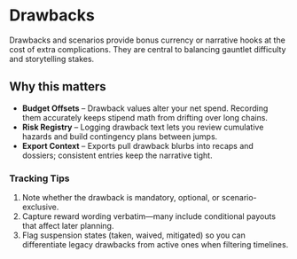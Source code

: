 <!--
Bloodawn

Copyright (c) 2025 Bloodawn

Permission is hereby granted, free of charge, to any person obtaining a copy
of this software and associated documentation files (the "Software"), to deal
in the Software without restriction, including without limitation the rights
to use, copy, modify, merge, publish, distribute, sublicense, and/or sell
copies of the Software, and to permit persons to do so, subject to the
following conditions:

The above copyright notice and this permission notice shall be included in all
copies or substantial portions of the Software.

THE SOFTWARE IS PROVIDED "AS IS", WITHOUT WARRANTY OF ANY KIND, EXPRESS OR
IMPLIED, INCLUDING BUT NOT LIMITED TO THE WARRANTIES OF MERCHANTABILITY,
FITNESS FOR A PARTICULAR PURPOSE AND NONINFRINGEMENT. IN NO EVENT SHALL THE
AUTHORS OR COPYRIGHT HOLDERS BE LIABLE FOR ANY CLAIM, DAMAGES OR OTHER
LIABILITY, WHETHER IN AN ACTION OF CONTRACT, TORT OR OTHERWISE, ARISING FROM,
OUT OF OR IN CONNECTION WITH THE SOFTWARE OR THE USE OR OTHER DEALINGS IN THE
SOFTWARE.
-->

# Drawbacks

Drawbacks and scenarios provide bonus currency or narrative hooks at the cost of extra complications. They are central to balancing gauntlet difficulty and storytelling stakes.

## Why this matters

- **Budget Offsets** – Drawback values alter your net spend. Recording them accurately keeps stipend math from drifting over long chains.
- **Risk Registry** – Logging drawback text lets you review cumulative hazards and build contingency plans between jumps.
- **Export Context** – Exports pull drawback blurbs into recaps and dossiers; consistent entries keep the narrative tight.

### Tracking Tips

1. Note whether the drawback is mandatory, optional, or scenario-exclusive.
2. Capture reward wording verbatim—many include conditional payouts that affect later planning.
3. Flag suspension states (taken, waived, mitigated) so you can differentiate legacy drawbacks from active ones when filtering timelines.
